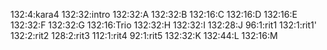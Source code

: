 132:4:kara4
132:32:intro
132:32:A
132:32:B
132:16:C
132:16:D
132:16:E
132:32:F
132:32:G
132:16:Trio
132:32:H
132:32:I
132:28:J
96:1:rit1
132:1:rit1'
132:2:rit2
128:2:rit3
112:1:rit4
92:1:rit5
132:32:K
132:44:L
132:16:M
